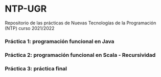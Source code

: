 # NTP-UGR
Repositorio de las prácticas de Nuevas Tecnologías de la Programación (NTP) curso 2021/2022

### Práctica 1: programación funcional en Java

### Práctica 2: programación funcional en Scala - Recursividad

### Práctica 3: práctica final